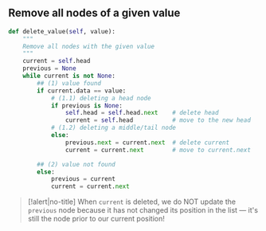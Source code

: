 ## Remove all nodes of a given value
```python hl:9-17,20-22
def delete_value(self, value):
	"""
	Remove all nodes with the given value
	"""
	current = self.head
	previous = None
	while current is not None:
		## (1) value found
		if current.data == value:
			# (1.1) deleting a head node
			if previous is None:
				self.head = self.head.next    # delete head
				current = self.head           # move to the new head
			# (1.2) deleting a middle/tail node
			else:
				previous.next = current.next  # delete current
				current = current.next        # move to current.next

		## (2) value not found
		else:
			previous = current
			current = current.next
```

> [!alert|no-title]
> When `current` is deleted, we do NOT update the `previous` node because it has not changed its position in the list — it's still the node prior to our current position!